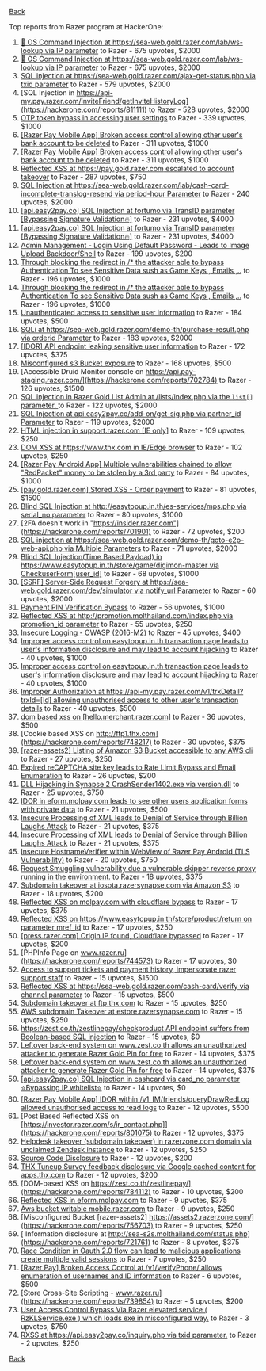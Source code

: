 [Back](../README.md)

Top reports from Razer program at HackerOne:

1. [🐞 OS Command Injection at https://sea-web.gold.razer.com/lab/ws-lookup via IP parameter](https://hackerone.com/reports/821962) to Razer - 675 upvotes, $2000
2. [🐞 OS Command Injection at https://sea-web.gold.razer.com/lab/ws-lookup via IP parameter](https://hackerone.com/reports/821962) to Razer - 675 upvotes, $2000
3. [SQL injection at https://sea-web.gold.razer.com/ajax-get-status.php via txid parameter](https://hackerone.com/reports/819738) to Razer - 579 upvotes, $2000
4. [SQL Injection in https://api-my.pay.razer.com/inviteFriend/getInviteHistoryLog](https://hackerone.com/reports/811111) to Razer - 528 upvotes, $2000
5. [OTP token bypass in accessing user settings](https://hackerone.com/reports/699082) to Razer - 339 upvotes, $1000
6. [[Razer Pay  Mobile App] Broken access control allowing other user's bank account to be deleted](https://hackerone.com/reports/757095) to Razer - 311 upvotes, $1000
7. [[Razer Pay  Mobile App] Broken access control allowing other user's bank account to be deleted](https://hackerone.com/reports/757095) to Razer - 311 upvotes, $1000
8. [Reflected XSS at https://pay.gold.razer.com escalated to account takeover](https://hackerone.com/reports/723060) to Razer - 287 upvotes, $750
9. [SQL Injection at https://sea-web.gold.razer.com/lab/cash-card-incomplete-translog-resend via period-hour Parameter](https://hackerone.com/reports/781205) to Razer - 240 upvotes, $2000
10. [[api.easy2pay.co]  SQL Injection at fortumo via TransID parameter [Bypassing Signature Validation🔥]](https://hackerone.com/reports/894325) to Razer - 231 upvotes, $4000
11. [[api.easy2pay.co]  SQL Injection at fortumo via TransID parameter [Bypassing Signature Validation🔥]](https://hackerone.com/reports/894325) to Razer - 231 upvotes, $4000
12. [Admin Management - Login Using Default Password - Leads to Image Upload Backdoor/Shell](https://hackerone.com/reports/699030) to Razer - 199 upvotes, $200
13. [Through blocking the redirect in /* the attacker able to bypass Authentication To see Sensitive Data sush as Game Keys , Emails ,..](https://hackerone.com/reports/736273) to Razer - 196 upvotes, $1000
14. [Through blocking the redirect in /* the attacker able to bypass Authentication To see Sensitive Data sush as Game Keys , Emails ,..](https://hackerone.com/reports/736273) to Razer - 196 upvotes, $1000
15. [Unauthenticated access to sensitive user information](https://hackerone.com/reports/702677) to Razer - 184 upvotes, $500
16. [SQLi at https://sea-web.gold.razer.com/demo-th/purchase-result.php via orderid Parameter](https://hackerone.com/reports/777693) to Razer - 183 upvotes, $2000
17. [[IDOR] API endpoint leaking sensitive user information](https://hackerone.com/reports/723118) to Razer - 172 upvotes, $375
18. [Misconfigured s3 Bucket exposure](https://hackerone.com/reports/700051) to Razer - 168 upvotes, $500
19. [Accessible Druid Monitor console on https://api.pay-staging.razer.com/](https://hackerone.com/reports/702784) to Razer - 126 upvotes, $1500
20. [SQL injection in Razer Gold List Admin at /lists/index.php via the `list[]` parameter. ](https://hackerone.com/reports/824307) to Razer - 122 upvotes, $2000
21. [SQL Injection at api.easy2pay.co/add-on/get-sig.php via partner_id Parameter](https://hackerone.com/reports/768195) to Razer - 119 upvotes, $2000
22. [HTML injection in support.razer.com [IE only]](https://hackerone.com/reports/826463) to Razer - 109 upvotes, $250
23. [DOM XSS at https://www.thx.com in IE/Edge browser](https://hackerone.com/reports/702981) to Razer - 102 upvotes, $250
24. [[Razer Pay Android App] Multiple vulnerabilities chained to allow "RedPacket" money to be stolen by a 3rd party](https://hackerone.com/reports/753280) to Razer - 84 upvotes, $1000
25. [[pay.gold.razer.com] Stored XSS - Order payment](https://hackerone.com/reports/706916) to Razer - 81 upvotes, $1500
26. [Blind SQL Injection at http://easytopup.in.th/es-services/mps.php via serial_no parameter](https://hackerone.com/reports/790914) to Razer - 80 upvotes, $1000
27. [2FA doesn't work in "https://insider.razer.com"](https://hackerone.com/reports/701901) to Razer - 72 upvotes, $200
28. [SQL injection at https://sea-web.gold.razer.com/demo-th/goto-e2p-web-api.php via Multiple Parameters](https://hackerone.com/reports/777698) to Razer - 71 upvotes, $2000
29. [Blind SQL Injection(Time Based Payload) in  https://www.easytopup.in.th/store/game/digimon-master via CheckuserForm[user_id]](https://hackerone.com/reports/789259) to Razer - 68 upvotes, $1000
30. [[SSRF] Server-Side Request Forgery at https://sea-web.gold.razer.com/dev/simulator via notify_url Parameter](https://hackerone.com/reports/777664) to Razer - 60 upvotes, $2000
31. [Payment PIN Verification Bypass](https://hackerone.com/reports/702383) to Razer - 56 upvotes, $1000
32. [Reflected XSS at http://promotion.molthailand.com/index.php via promotion_id parameter](https://hackerone.com/reports/772116) to Razer - 55 upvotes, $250
33. [Insecure Logging - OWASP (2016-M2)](https://hackerone.com/reports/700624) to Razer - 45 upvotes, $400
34. [Improper access control on easytopup.in.th transaction page leads to user's information disclosure and may lead to account hijacking](https://hackerone.com/reports/776877) to Razer - 40 upvotes, $1000
35. [Improper access control on easytopup.in.th transaction page leads to user's information disclosure and may lead to account hijacking](https://hackerone.com/reports/776877) to Razer - 40 upvotes, $1000
36. [Improper Authorization at https://api-my.pay.razer.com/v1/trxDetail?trxId=[Id] allowing unauthorised access to other user's transaction details](https://hackerone.com/reports/754339) to Razer - 40 upvotes, $500
37. [dom based xss on [hello.merchant.razer.com]](https://hackerone.com/reports/767944) to Razer - 36 upvotes, $500
38. [Cookie based XSS on http://ftp1.thx.com](https://hackerone.com/reports/748217) to Razer - 30 upvotes, $375
39. [[razer-assets2] Listing of Amazon S3 Bucket accessible to any AWS cli  ](https://hackerone.com/reports/710319) to Razer - 27 upvotes, $250
40. [Expired reCAPTCHA site key leads to Rate Limit Bypass and Email Enumeration](https://hackerone.com/reports/758280) to Razer - 26 upvotes, $200
41. [DLL Hijacking in Synapse 2  CrashSender1402.exe via version.dll](https://hackerone.com/reports/702252) to Razer - 25 upvotes, $750
42. [IDOR in eform.molpay.com leads to see other users application forms with private data](https://hackerone.com/reports/790829) to Razer - 21 upvotes, $500
43. [Insecure Processing of XML leads to Denial of Service through Billion Laughs Attack](https://hackerone.com/reports/754117) to Razer - 21 upvotes, $375
44. [Insecure Processing of XML leads to Denial of Service through Billion Laughs Attack](https://hackerone.com/reports/754117) to Razer - 21 upvotes, $375
45. [Insecure HostnameVerifier within WebView of Razer Pay Android (TLS Vulnerability)](https://hackerone.com/reports/795272) to Razer - 20 upvotes, $750
46. [Request Smuggling vulnerability due a vulnerable skipper reverse proxy running in the environment.](https://hackerone.com/reports/711679) to Razer - 18 upvotes, $375
47. [Subdomain takeover at iosota.razersynapse.com via Amazon S3](https://hackerone.com/reports/813313) to Razer - 18 upvotes, $200
48. [Reflected XSS on molpay.com with cloudflare bypass](https://hackerone.com/reports/800360) to Razer - 17 upvotes, $375
49. [Reflected XSS on https://www.easytopup.in.th/store/product/return on parameter mref_id](https://hackerone.com/reports/776883) to Razer - 17 upvotes, $250
50. [[press.razer.com] Origin IP found, Cloudflare bypassed](https://hackerone.com/reports/776933) to Razer - 17 upvotes, $200
51. [PHPInfo Page on www.razer.ru](https://hackerone.com/reports/744573) to Razer - 17 upvotes, $0
52. [Access to support tickets and payment history, impersonate razer support staff](https://hackerone.com/reports/776110) to Razer - 15 upvotes, $1500
53. [Reflected XSS at https://sea-web.gold.razer.com/cash-card/verify via channel parameter](https://hackerone.com/reports/769086) to Razer - 15 upvotes, $500
54. [Subdomain takeover at ftp.thx.com](https://hackerone.com/reports/703591) to Razer - 15 upvotes, $250
55. [AWS subdomain Takeover at estore.razersynapse.com](https://hackerone.com/reports/785179) to Razer - 15 upvotes, $250
56. [https://zest.co.th/zestlinepay/checkproduct API endpoint suffers from Boolean-based SQL injection](https://hackerone.com/reports/783147) to Razer - 15 upvotes, $0
57. [Leftover back-end system on www.zest.co.th allows an unauthorized attacker to generate Razer Gold Pin for free](https://hackerone.com/reports/782982) to Razer - 14 upvotes, $375
58. [Leftover back-end system on www.zest.co.th allows an unauthorized attacker to generate Razer Gold Pin for free](https://hackerone.com/reports/782982) to Razer - 14 upvotes, $375
59. [[api.easy2pay.co] SQL Injection in cashcard via card_no parameter ⭐️Bypassing IP whitelist⭐️](https://hackerone.com/reports/894329) to Razer - 14 upvotes, $0
60. [[Razer Pay Mobile App] IDOR within /v1_IM/friends/queryDrawRedLog allowed unauthorised access to read logs](https://hackerone.com/reports/754044) to Razer - 12 upvotes, $500
61. [Post Based Reflected XSS on [https://investor.razer.com/s/ir_contact.php]](https://hackerone.com/reports/801075) to Razer - 12 upvotes, $375
62. [Helpdesk takeover (subdomain takeover) in razerzone.com domain via unclaimed Zendesk instance](https://hackerone.com/reports/810807) to Razer - 12 upvotes, $250
63. [Source Code Disclosure](https://hackerone.com/reports/819735) to Razer - 12 upvotes, $200
64. [THX Tuneup Survey feedback disclosure via Google cached content for apps.thx.com](https://hackerone.com/reports/751729) to Razer - 12 upvotes, $200
65. [DOM-based XSS on https://zest.co.th/zestlinepay/](https://hackerone.com/reports/784112) to Razer - 10 upvotes, $200
66. [Reflected XSS in eform.molpay.com](https://hackerone.com/reports/789879) to Razer - 9 upvotes, $375
67. [Aws bucket writable mobile.razer.com](https://hackerone.com/reports/772957) to Razer - 9 upvotes, $250
68. [Misconfigured Bucket  [razer-assets2]  https://assets2.razerzone.com/](https://hackerone.com/reports/756703) to Razer - 9 upvotes, $250
69. [ Information disclosure at http://sea-s2s.molthailand.com/status.php](https://hackerone.com/reports/721761) to Razer - 8 upvotes, $375
70. [Race Condition in Oauth 2.0 flow can lead to malicious applications create multiple valid sessions](https://hackerone.com/reports/699112) to Razer - 7 upvotes, $250
71. [[Razer Pay] Broken Access Control at /v1/verifyPhone/ allows enumeration of usernames and ID information](https://hackerone.com/reports/752443) to Razer - 6 upvotes, $500
72. [Store Cross-Site Scripting - www.razer.ru](https://hackerone.com/reports/739854) to Razer - 5 upvotes, $200
73. [User Access Control Bypass Via Razer elevated service ( RzKLService.exe ) which loads  exe in misconfigured way.](https://hackerone.com/reports/769684) to Razer - 3 upvotes, $750
74. [RXSS at https://api.easy2pay.co/inquiry.php via txid parameter.](https://hackerone.com/reports/791941) to Razer - 2 upvotes, $250


[Back](../README.md)